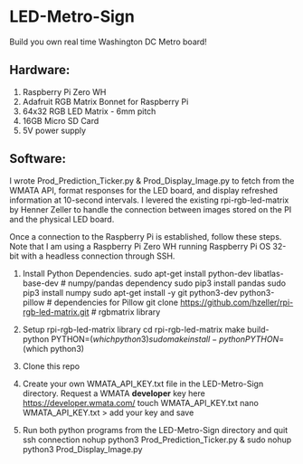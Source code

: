 # LED-Metro-Sign

Build you own real time Washington DC Metro board!

## Hardware:
  1. Raspberry Pi Zero WH
  2. Adafruit RGB Matrix Bonnet for Raspberry Pi
  3. 64x32 RGB LED Matrix - 6mm pitch
  4. 16GB Micro SD Card
  5. 5V power supply
  

## Software:
I wrote Prod_Prediction_Ticker.py & Prod_Display_Image.py to fetch from the WMATA API, format responses for the LED board, and display refreshed information at 10-second intervals. I levered the existing rpi-rgb-led-matrix by Henner Zeller to handle the connection between images stored on the PI and the physical LED board.

Once a connection to the Raspberry Pi is established, follow these steps. Note that I am using a Raspberry Pi Zero WH running Raspberry Pi OS 32-bit with a headless connection through SSH. 

1. Install Python Dependencies.
    sudo apt-get install python-dev libatlas-base-dev # numpy/pandas dependency
    sudo pip3 install pandas
    sudo pip3 install numpy
    sudo apt-get install -y git python3-dev python3-pillow # dependencies for Pillow
    git clone https://github.com/hzeller/rpi-rgb-led-matrix.git # rgbmatrix library

2. Setup rpi-rgb-led-matrix library
    cd rpi-rgb-led-matrix
    make build-python PYTHON=$(which python3)
    sudo make install-python PYTHON=$(which python3)

3. Clone this repo

4. Create your own WMATA_API_KEY.txt file in the LED-Metro-Sign directory. Request a WMATA <b>developer</b> key here https://developer.wmata.com/
    touch WMATA_API_KEY.txt
    nano WMATA_API_KEY.txt > add your key and save

5. Run both python programs from the LED-Metro-Sign directory and quit ssh connection
    nohup python3 Prod_Prediction_Ticker.py & sudo nohup python3 Prod_Display_Image.py
